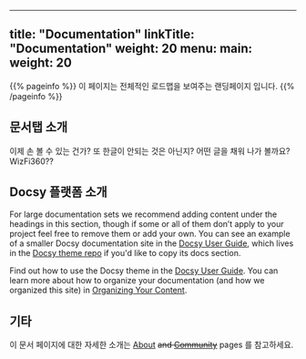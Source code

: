 
---
title: "Documentation"
linkTitle: "Documentation"
weight: 20
menu:
  main:
    weight: 20
---

{{% pageinfo %}}
이 페이지는 전체적인 로드맵을 보여주는 랜딩페이지 입니다.
{{% /pageinfo %}}

## 문서탭 소개
이제 손 볼 수 있는 건가? 또 한글이 안되는 것은 아닌지?
어떤 글을 채워 나가 볼까요? WizFi360??

## Docsy 플랫폼 소개
For large documentation sets we recommend adding content under the headings in this section, though if some or all of them don’t apply to your project feel free to remove them or add your own. You can see an example of a smaller Docsy documentation site in the [Docsy User Guide](https://docsy.dev/docs/), which lives in the [Docsy theme repo](https://github.com/google/docsy/tree/master/userguide) if you'd like to copy its docs section.

Find out how to use the Docsy theme in the [Docsy User Guide](https://docsy.dev/docs/). You can learn more about how to organize your documentation (and how we organized this site) in [Organizing Your Content](https://docsy.dev/docs/best-practices/organizing-content/).

## 기타
이 문서 페이지에 대한 자세한 소개는 [About](/about/) ~~and [Community](/community/)~~ pages 를 참고하세요.
